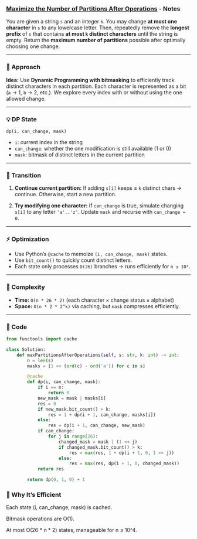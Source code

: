 ### [Maximize the Number of Partitions After Operations](https://leetcode.com/problems/maximize-the-number-of-partitions-after-operations/description/) - Notes

You are given a string `s` and an integer `k`.
You may change **at most one character** in `s` to any lowercase letter.
Then, repeatedly remove the **longest prefix** of `s` that contains **at most `k` distinct characters** until the string is empty.
Return the **maximum number of partitions** possible after optimally choosing one change.

---

### 🚀 Approach

**Idea:**
Use **Dynamic Programming with bitmasking** to efficiently track distinct characters in each partition.
Each character is represented as a bit (`a` → 1, `b` → 2, etc.).
We explore every index with or without using the one allowed change.

---

### 💡 DP State

`dp(i, can_change, mask)`

* `i`: current index in the string
* `can_change`: whether the one modification is still available (1 or 0)
* `mask`: bitmask of distinct letters in the current partition

---

### 🔁 Transition

1. **Continue current partition:**
   If adding `s[i]` keeps ≤ `k` distinct chars → continue.
   Otherwise, start a new partition.

2. **Try modifying one character:**
   If `can_change` is true, simulate changing `s[i]` to any letter `'a'..'z'`.
   Update `mask` and recurse with `can_change = 0`.

---

### ⚡️ Optimization

* Use Python’s `@cache` to memoize `(i, can_change, mask)` states.
* Use `bit_count()` to quickly count distinct letters.
* Each state only processes `O(26)` branches → runs efficiently for `n ≤ 10⁴`.

---

### 🧠 Complexity

* **Time:** `O(n * 26 * 2)` (each character × change status × alphabet)
* **Space:** `O(n * 2 * 2^k)` via caching, but `mask` compresses efficiently.

---

### 🧩 Code

```python
from functools import cache

class Solution:
    def maxPartitionsAfterOperations(self, s: str, k: int) -> int:
        n = len(s)
        masks = [1 << (ord(c) - ord('a')) for c in s]

        @cache
        def dp(i, can_change, mask):
            if i == n:
                return 0
            new_mask = mask | masks[i]
            res = 0
            if new_mask.bit_count() > k:
                res = 1 + dp(i + 1, can_change, masks[i])
            else:
                res = dp(i + 1, can_change, new_mask)
            if can_change:
                for j in range(26):
                    changed_mask = mask | (1 << j)
                    if changed_mask.bit_count() > k:
                        res = max(res, 1 + dp(i + 1, 0, 1 << j))
                    else:
                        res = max(res, dp(i + 1, 0, changed_mask))
            return res

        return dp(0, 1, 0) + 1
```
### 🔹 Why It’s Efficient

Each state (i, can_change, mask) is cached.

Bitmask operations are O(1).

At most O(26 * n * 2) states, manageable for n ≤ 10^4.

